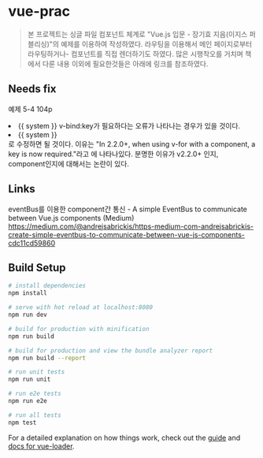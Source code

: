# vue-prac

> 본 프로젝트는 싱글 파일 컴포넌트 체계로 "Vue.js 입문 - 장기효 지음(이지스 퍼블리싱)"의 예제를 이용하여 작성하였다. 라우팅을 이용해서 메인 페이지로부터 라우팅하거나- 컴포넌트를 직접 렌더하기도 하였다. 많은 시행착오를 거치며 책에서 다룬 내용 이외에 필요한것들은 아래에 링크를 참조하였다.

## Needs fix

예제 5-4 104p
<li v-for="system in systems">{{ system }}</liv>
v-bind:key가 필요하다는 오류가 나타나는 경우가 있을 것이다.
<li v-for="(system, index) in systems" v-bind:key="index"> {{ system }} </li>
로 수정하면 될 것이다.
이유는 "In 2.2.0+, when using v-for with a component, a key is now required."라고 <https://vue.org>에 나타나있다. 분명한 이유가 v2.2.0+ 인지, component인지에 대해서는 논란이 있다.

## Links

eventBus를 이용한 component간 통신 - A simple EventBus to communicate between Vue.js components (Medium)
<https://medium.com/@andrejsabrickis/https-medium-com-andrejsabrickis-create-simple-eventbus-to-communicate-between-vue-js-components-cdc11cd59860>

## Build Setup

``` bash
# install dependencies
npm install

# serve with hot reload at localhost:8080
npm run dev

# build for production with minification
npm run build

# build for production and view the bundle analyzer report
npm run build --report

# run unit tests
npm run unit

# run e2e tests
npm run e2e

# run all tests
npm test
```

For a detailed explanation on how things work, check out the [guide](http://vuejs-templates.github.io/webpack/) and [docs for vue-loader](http://vuejs.github.io/vue-loader).
